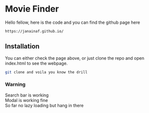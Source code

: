 # Movie Finder

Hello fellow,
here is the code and you can find the github page here
```bash
https://janainaf.github.io/
```

## Installation

You can either check the page above, or just clone the repo and open index.html to see the webpage.

```bash
git clone and voila you know the drill 
```

### Warning

Search bar is working  
Modal is working fine  
So far no lazy loading but hang in there


